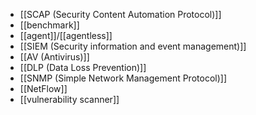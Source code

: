 - [[SCAP (Security Content Automation Protocol)]]
- [[benchmark]]
- [[agent]]/[[agentless]]
- [[SIEM (Security information and event management)]]
- [[AV (Antivirus)]]
- [[DLP (Data Loss Prevention)]]
- [[SNMP (Simple Network Management Protocol)]]
- [[NetFlow]]
- [[vulnerability scanner]]